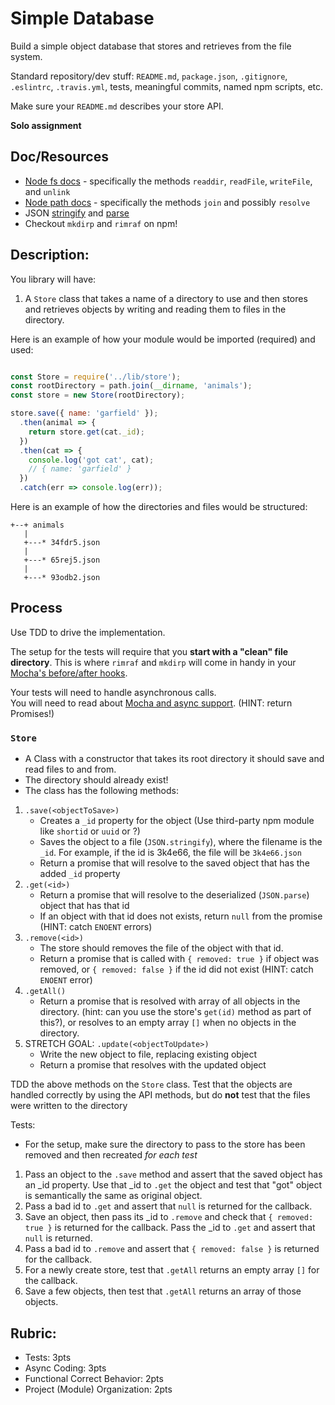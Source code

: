 Simple Database
===

Build a simple object database that stores and retrieves from the file system.

Standard repository/dev stuff: `README.md`, `package.json`, `.gitignore`, `.eslintrc`, `.travis.yml`, tests, meaningful commits, named npm scripts, etc.

Make sure your `README.md` describes your store API.

**Solo assignment**

## Doc/Resources
* [Node fs docs](https://nodejs.org/api/fs.html) - specifically the methods `readdir`, `readFile`, `writeFile`, and `unlink`
* [Node path docs](https://nodejs.org/api/path.html) - specifically the methods `join` and possibly `resolve`
* JSON [stringify](https://developer.mozilla.org/en-US/docs/Web/JavaScript/Reference/Global_Objects/JSON/stringify)
and [parse](https://developer.mozilla.org/en-US/docs/Web/JavaScript/Reference/Global_Objects/JSON/parse)
* Checkout `mkdirp` and `rimraf` on npm!

## Description:

You library will have:

1. A `Store` class that takes a name of a directory to use and then stores and retrieves
objects by writing and reading them to files in the directory.

Here is an example of how your module would be imported (required) and used:

```js

const Store = require('../lib/store');
const rootDirectory = path.join(__dirname, 'animals');
const store = new Store(rootDirectory);

store.save({ name: 'garfield' });
  .then(animal => {
    return store.get(cat._id);
  })
  .then(cat => {
    console.log('got cat', cat);
    // { name: 'garfield' }
  })
  .catch(err => console.log(err));
```

Here is an example of how the directories and files would be structured:

```
+--+ animals
   |
   +---* 34fdr5.json
   |
   +---* 65rej5.json
   |
   +---* 93odb2.json
```

## Process

Use TDD to drive the implementation. 

The setup for the tests will require that you **start with a "clean" file directory**. 
This is where `rimraf` and `mkdirp` will come in handy in your [Mocha's before/after hooks](https://mochajs.org/#hooks). 

Your tests will need to handle asynchronous calls.  
You will need to read about [Mocha and async support](https://mochajs.org/#asynchronous-code). (HINT: return Promises!)

### `Store`

* A Class with a constructor that takes its root directory it should save and read files to and from. 
* The directory should already exist!
* The class has the following methods:

1. `.save(<objectToSave>)`
    * Creates a `_id` property for the object (Use third-party npm module like `shortid` or `uuid` or ?)
    * Saves the object to a file (`JSON.stringify`), where the filename is the `_id`. For example, if the id is 3k4e66, the file will be `3k4e66.json`
    * Return a promise that will resolve to the saved object that has the added `_id` property
1. `.get(<id>)`
    * Return a promise that will resolve to the deserialized (`JSON.parse`) object that has that id
    * If an object with that id does not exists, return `null` from the promise (HINT: catch `ENOENT` errors)
1. `.remove(<id>)`
    * The store should removes the file of the object with that id.
    * Return a promise that is called with `{ removed: true }` if object was removed, or `{ removed: false }` 
    if the id did not exist (HINT: catch `ENOENT` error)
1. `.getAll()`
    * Return a promise that is resolved with array of all objects in the directory. (hint: can you use the store's `get(id)` method as part of this?), 
    or resolves to an empty array `[]` when no objects in the directory.
1. STRETCH GOAL: `.update(<objectToUpdate>)`
    * Write the new object to file, replacing existing object
    * Return a promise that resolves with the updated object

TDD the above methods on the `Store` class. Test that the objects are handled correctly by using the API methods, but do **not** test that the files were written to the directory

Tests:

* For the setup, make sure the directory to pass to the store has been removed and then
recreated _for each test_

1. Pass an object to the `.save` method and assert that the saved object has an _id property. Use that _id to `.get` the object and test that "got" object is semantically the same as original object.
2. Pass a bad id to `.get` and assert that `null` is returned for the callback.
3. Save an object, then pass its _id to `.remove` and check that `{ removed: true }` is returned
for the callback. Pass the _id to `.get` and assert that `null` is returned.
4. Pass a bad id to `.remove` and assert that `{ removed: false }` is returned
for the callback.
5. For a newly create store, test that `.getAll` returns an empty array `[]` for the callback.
6. Save a few objects, then test that `.getAll` returns an array of those objects.

## Rubric:

* Tests: 3pts
* Async Coding: 3pts
* Functional Correct Behavior: 2pts
* Project (Module) Organization: 2pts
